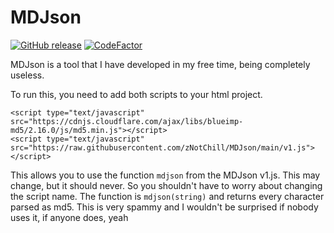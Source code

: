 
# MDJson

[![GitHub release](https://img.shields.io/github/release/znotchill/mdjson.svg)](https://github.com/znotchill/mdjson/releases/latest)
[![CodeFactor](https://www.codefactor.io/repository/github/znotchill/mdjson/badge/main)](https://www.codefactor.io/repository/github/znotchill/mdjson/overview/main)

MDJson is a tool that I have developed in my free time, being completely useless.

To run this, you need to add both scripts to your html project.
```
<script type="text/javascript" src="https://cdnjs.cloudflare.com/ajax/libs/blueimp-md5/2.16.0/js/md5.min.js"></script>
<script type="text/javascript" src="https://raw.githubusercontent.com/zNotChill/MDJson/main/v1.js"></script>
```

This allows you to use the function ```mdjson``` from the MDJson v1.js. This may change, but it should never. So you shouldn't have to worry about changing the script name. The function is ```mdjson(string)``` and returns every character parsed as md5. This is very spammy and I wouldn't be surprised if nobody uses it, if anyone does, yeah
